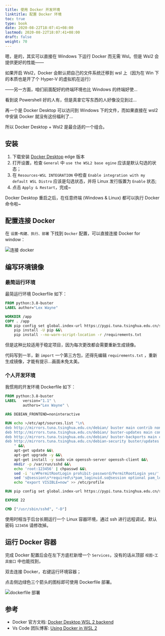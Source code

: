 ```yaml
---
title: 使用 Docker 开发环境
linktitle: 配置 Docker 环境
toc: true
type: book
date: 2020-08-22T18:07:41+08:00
lastmod: 2020-08-22T18:07:41+08:00
draft: false
weight: 70
---
```


嗯，是的，其实可以直接在 Windows 下运行 Docker 而无需 Wsl。但是 Wsl2 会提供更好的性能——

如果开启 Wsl2，Docker 会默认把自己的文件系统迁移到 wsl 上（因为在 Win 下的本质也是开了个 Hyper-V 的虚拟机在运行）

——另一方面，咱们前面配好的终端环境也比 Windows 的终端好使...

看到说 Powershell 好的人有，但是真拿它写东西的人好像没见到过...

再一个是 Docker Desktop 可以访问到 Windows 下的文件，而如果直接在 wsl2 中安装 Docker 就没有这份福利了...

所以 Docker Desktop + Wsl2 是最合适的一个组合。

## 安装

1. 下载安装 [Docker Desktop](https://download.docker.com/win/edge/Docker%20Desktop%20Installer.exe) edge 版本
2. 打开设置，检查 `General` 中 `use the WSL2 base egine` 应该是默认勾选的状态；
3. 在 `Resources`-`WSL INTEGRATION` 中检查 `Enable integration with my default WSL Distro` 应该是勾选状态，并将 Linux 发行版置为 `Enable` 状态;
4. 点击 `Apply & Restart`，完成~

Docker Desktop 重启之后，在任意终端 (Windows & Linux) 都可以执行 Docker 命令啦~

## 配置连接 Docker

在 `设置`-`构建、执行、部署` 下找到 `Docker` 配置，可以直接连接 Docker for window：

![连接 docker](https://i.loli.net/2021/06/17/INkgm39Qu1EnjTl.png)

## 编写环境镜像

### 最简运行环境

最简运行环境 Dockerfile 如下：

```dockerfile
FROM python:3.8-buster
LABEL author="Lex Wayne"

WORKDIR /app
COPY . /app
RUN pip config set global.index-url https://pypi.tuna.tsinghua.edu.cn/simple &&\
    pip install -U pip &&\
    pip install --no-warn-script-location -r /requirements.txt
```

但是这种比较适用于稳定项目，因为每次更改都会需要重新生成镜像。

代码写到一半，新 `import` 一个第三方包，还得先编辑 `requirements.txt` ，重新生成镜像，才能有提示...画面未免太美。

### 个人开发环境

我惯用的开发环境 Dockerfile 如下：

```dockerfile
FROM python:3.8-buster
LABEL   version="1.1" \
        authors="Lex Wayne" \

ARG DEBIAN_FRONTEND=noninteractive

RUN echo >/etc/apt/sources.list "\n\
deb http://mirrors.tuna.tsinghua.edu.cn/debian/ buster main contrib non-free\n\
deb http://mirrors.tuna.tsinghua.edu.cn/debian/ buster-updates main contrib non-free\n\
deb http://mirrors.tuna.tsinghua.edu.cn/debian/ buster-backports main contrib non-free\n\
deb http://mirrors.tuna.tsinghua.edu.cn/debian-security buster/updates main contrib non-free\n\
    " &&\
    apt-get update &&\
    apt-get upgrade -y &&\
    apt-get install -y sudo vim openssh-server openssh-client &&\
    mkdir -p /var/run/sshd &&\
    echo 'root:123456' | chpasswd &&\
    sed -i 's/#PermitRootLogin prohibit-password/PermitRootLogin yes/' /etc/ssh/sshd_config &&\
    sed 's@session\s*required\s*pam_loginuid.so@session optional pam_loginuid.so@g' -i /etc/pam.d/sshd &&\
    echo "export VISIBLE=now" >> /etc/profile

RUN pip config set global.index-url https://pypi.tuna.tsinghua.edu.cn/simple

EXPOSE 22

CMD ["/usr/sbin/sshd", "-D"]
```

使用时相当于后台长期运行一个 Linux 容器环境，通过 ssh 进行远程调试，默认密码 `123456` 请修改掉。

## 运行 Docker 容器

完成 Docker 配置后会在左下方底栏新增一个 `Services`，没有的话从顶部 `视图`-`工具窗口` 中也能找到，

双击连接 Docker，右键运行环境容器；

点击侧边绿色三个箭头的图标即可使用 Dockerfile 部署。

![dockerfile 部署](https://i.loli.net/2021/06/17/zf5aFIpurCqyAQ6.png)

## 参考

- Docker 官方文档: [Docker Desktop WSL 2 backend](https://docs.docker.com/docker-for-windows/wsl/)
- Vs Code 团队博客: [Using Docker in WSL 2](https://code.visualstudio.com/blogs/2020/03/02/docker-in-wsl2)
